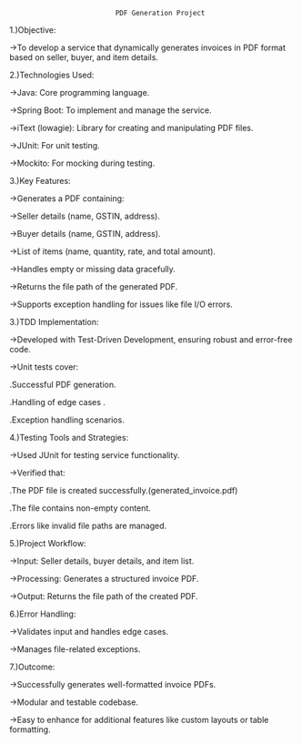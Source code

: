                               PDF Generation Project

1.)Objective:

->To develop a service that dynamically generates invoices in PDF format based on seller, buyer, and item details.

2.)Technologies Used:

->Java: Core programming language.

->Spring Boot: To implement and manage the service.

->iText (lowagie): Library for creating and manipulating PDF files.

->JUnit: For unit testing.

->Mockito: For mocking during testing.


3.)Key Features:

->Generates a PDF containing:

->Seller details (name, GSTIN, address).

->Buyer details (name, GSTIN, address).

->List of items (name, quantity, rate, and total amount).

->Handles empty or missing data gracefully.

->Returns the file path of the generated PDF.

->Supports exception handling for issues like file I/O errors.

3.)TDD Implementation:

->Developed with Test-Driven Development, ensuring robust and error-free code.

->Unit tests cover:

  .Successful PDF generation.

  .Handling of edge cases .

  .Exception handling scenarios.

4.)Testing Tools and Strategies:

->Used JUnit for testing service functionality.

->Verified that:

   .The PDF file is created successfully.(generated_invoice.pdf)

   .The file contains non-empty content.

   .Errors like invalid file paths are managed.

5.)Project Workflow:

->Input: Seller details, buyer details, and item list.

->Processing: Generates a structured invoice PDF.

->Output: Returns the file path of the created PDF.


6.)Error Handling:

->Validates input and handles edge cases.

->Manages file-related exceptions.


7.)Outcome:

->Successfully generates well-formatted invoice PDFs.

->Modular and testable codebase.

->Easy to enhance for additional features like custom layouts or table formatting.
